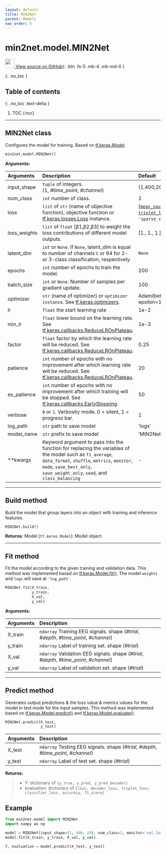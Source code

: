 ```yaml
---
layout: default
title: MIN2Net
parent: Models
nav_order: 5
---
```


# min2net.model.MIN2Net

[<img src="https://min2net.github.io/assets/images/github.png" width="30" height="30"> View source on GitHub](https://github.com/IoBT-VISTEC/MIN2Net/blob/main/min2net/model/MIN2Net.py){: .btn .fs-5 .mb-4 .mb-md-0 } 



{: .no_toc }

## Table of contents
{: .no_toc .text-delta }

1. TOC
{:toc}

---
## MIN2Net class

Configures the model for training. Based on [tf.keras.Model](https://www.tensorflow.org/api_docs/python/tf/keras/Model).

```py
min2net.model.MIN2Net()
```

**Arguments:**

| Arguments | Description | Default |
|:---|:----|:---|
|input_shape   | `tuple` of integers. <br/> (1, *#time_point*, *#channel*) | (1,400,20)  |
| num_class    | `int` number of class.  | 2  |
| loss         | `list` of `str` (name of objective function), objective function or [tf.keras.losses.Loss](https://www.tensorflow.org/api_docs/python/tf/keras/losses) instance.  | [[`mean_squared_error`](https://github.com/IoBT-VISTEC/MIN2Net/blob/main/min2net/model/loss.py#L6), <br/> [`triplet_loss(margin=1.2)`](https://github.com/IoBT-VISTEC/MIN2Net/blob/main/min2net/model/loss.py#L17), <br/> `'sparse_categorical_crossentropy'`]  |
| loss_weights | `list` of `float` [β1,β2,β3] to weight the loss contributions of different model outputs. | [1., 1., 1.] |
|latent_dim|`int` or `None`. If `None`, latent_dim is equal to number of channels `C` or 64 for 2- or 3-class classification, respectively.|`None`|
|  epochs      | `int` number of epochs to train the model.  |  200 |
|  batch_size  | `int` or `None`. Number of samples per gradient update. | 100 |
| optimizer    | `str` (name of optimizer) or `optimizer instance`. See [tf.keras.optimizers](https://www.tensorflow.org/api_docs/python/tf/keras/optimizers).  | Adam(beta_1=0.9, beta_2=0.999, epsilon=1e-08) |
|  lr          | `float` the start learning rate | 1e-2
|  min_lr      | `float` lower bound on the learning rate. See [tf.keras.callbacks.ReduceLROnPlateau](https://www.tensorflow.org/api_docs/python/tf/keras/callbacks/ReduceLROnPlateau). | 1e-3  |
|  factor      | `float` factor by which the learning rate will be reduced. See [tf.keras.callbacks.ReduceLROnPlateau](https://www.tensorflow.org/api_docs/python/tf/keras/callbacks/ReduceLROnPlateau). |  0.25 |
|  patience    | `int` number of epochs with no improvement after which learning rate will be reduced. See [tf.keras.callbacks.ReduceLROnPlateau](https://www.tensorflow.org/api_docs/python/tf/keras/callbacks/ReduceLROnPlateau). | 20 |
|  es_patience | `int` number of epochs with no improvement after which training will be stopped. See [tf.keras.callbacks.EarlyStopping](https://www.tensorflow.org/api_docs/python/tf/keras/callbacks/EarlyStopping). |  50 |
|  verbose     | `0` or `1`. Verbosity mode. 0 = silent, 1 = progress bar.  | 1 |
|  log_path    | `str` path to save model | 'logs' |
|  model_name  | `str` prefix to save model | 'MIN2Net' |
|  **kwargs    | Keyword argument to pass into the function for replacing the variables of the model such as `f1_average`, `data_format`, `shuffle`, `metrics`, `monitor`, `mode`, `save_best_only`, `save_weight_only`, `seed`, and `class_balancing` | -


---
## Build method
Build the model that group layers into an object with training and inference features.

```py
MIN2Net.build()
```

**Returns:** Model (`tf.keras.Model`): Model object
  
---
## Fit method

Fit the model according to the given training and validation data. This method was implemented based on [tf.keras.Model.fit()](https://www.tensorflow.org/api_docs/python/tf/keras/Model#fit). The model
`weights` and `logs` will save at `'log_path'`.

```py
MIN2Net.fit(X_train, 
            y_train, 
            X_val, 
            y_val)
```

**Arguments:**

| Arguments | Description |
|:---|:----|
|X_train   | `ndarray` Training EEG signals. shape (*#trial*, *#depth*, *#time_point*, *#channel*) | 
|y_train   | `ndarray` Label of training set. shape (*#trial*) |
|X_val   | `ndarray` Validation EEG signals. shape (*#trial*, *#depth*, *#time_point*, *#channel*) |
|y_val   | `ndarray` Label of validation set. shape (*#trial*) |

---
## Predict method

Generates output predictions & the loss value & metrics values for the model in test mode for the input samples. This method was implemented based on [tf.keras.Model.predict()](https://www.tensorflow.org/api_docs/python/tf/keras/Model#predict) and [tf.keras.Model.evaluate()](https://www.tensorflow.org/api_docs/python/tf/keras/Model#evaluate).

```py
MIN2Net.predict(X_test, 
                y_test)
```

| Arguments | Description |
|:---|:----|
|X_test   | `ndarray` Testing EEG signals. shape (*#trial*, *#depth*, *#time_point*, *#channel*) | 
|y_test   | `ndarray` Label of test set. shape (*#trial*) |

**Returns:**
  >- Y: dictionary of `{y_true, y_pred, y_pred_decoder}`
  >- evaluation: dictionary of `{loss, decoder_loss, triplet_loss, classifier_loss, accuracy, f1_score}`

## Example

```py
from min2net.model import MIN2Net
import numpy as np

model = MIN2Net(input_shape=(1, 400, 20), num_class=2, monitor='val_loss', shuffle=True)
model.fit(X_train, y_train, X_val, y_val)

Y, evaluation = model.predict(X_test, y_test)
```